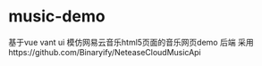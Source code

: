 # music-demo
基于vue vant ui 模仿网易云音乐html5页面的音乐网页demo
后端 采用https://github.com/Binaryify/NeteaseCloudMusicApi

